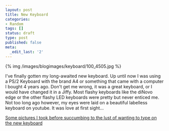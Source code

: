 ```yaml
---
layout: post
title: New Keyboard
categories:
- Random
tags: []
status: draft
type: post
published: false
meta:
  _edit_last: '2'
---
```

{% img /images/blogimages/keyboard/100_4505.jpg %}

I've finally gotten my long-awaited new keyboard. Up until now I was using a PS/2 Keyboard with the brand A4 or something that came with a computer I bought 4 years ago. Don't get me wrong, it was a great keyboard, or I would have changed it in a Jiffy. Most flashy keyboards like the diNovo edge or the other flashy LED keyboards were pretty but never enticed me. Not too long ago however, my eyes were laid on a beautiful labelless keyboard on youtube. It was love at first sight...

[Some pictures I took before succumbing to the lust of wanting to type on the new keyboard](/gallery/keyboardpics.html)
